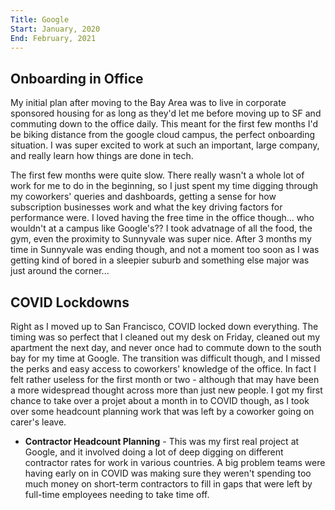 ```yaml
---
Title: Google
Start: January, 2020
End: February, 2021
---
```


## Onboarding in Office

My initial plan after moving to the Bay Area was to live in corporate sponsored housing for as long as they'd let me before moving up to SF and commuting down to the office daily. This meant for the first few months I'd be biking distance from the google cloud campus, the perfect onboarding situation. I was super excited to work at such an important, large company, and really learn how things are done in tech.

The first few months were quite slow. There really wasn't a whole lot of work for me to do in the beginning, so I just spent my time digging through my coworkers' queries and dashboards, getting a sense for how subscription businesses work and what the key driving factors for performance were. I loved having the free time in the office though... who wouldn't at a campus like Google's?? I took advatnage of all the food, the gym, even the proximity to Sunnyvale was super nice. After 3 months my time in Sunnyvale was ending though, and not a moment too soon as I was getting kind of bored in a sleepier suburb and something else major was just around the corner...

## COVID Lockdowns

Right as I moved up to San Francisco, COVID locked down everything. The timing was so perfect that I cleaned out my desk on Friday, cleaned out my apartment the next day, and never once had to commute down to the south bay for my time at Google. The transition was difficult though, and I missed the perks and easy access to coworkers' knowledge of the office. In fact I felt rather useless for the first month or two - although that may have been a more widespread thought across more than just new people. I got my first chance to take over a projet about a month in to COVID though, as I took over some headcount planning work that was left by a coworker going on carer's leave.
- **Contractor Headcount Planning** - This was my first real project at Google, and it involved doing a lot of deep digging on different contractor rates for work in various countries. A big problem teams were having early on in COVID was making sure they weren't spending too much money on short-term contractors to fill in gaps that were left by full-time employees needing to take time off. 
